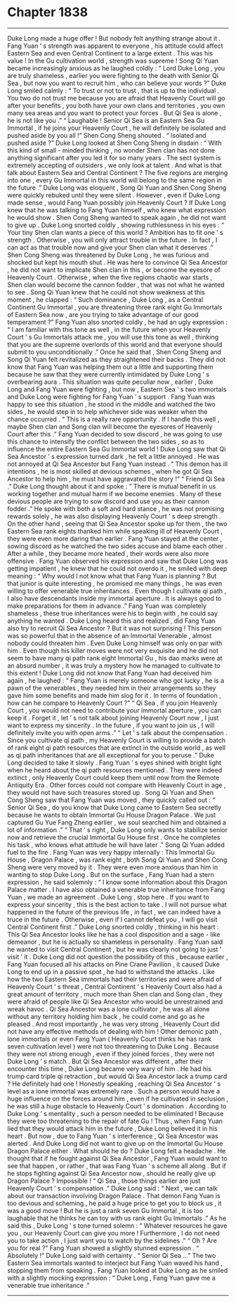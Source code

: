 
# Chapter 1838


---

Duke Long made a huge offer !
But nobody felt anything strange about it .
Fang Yuan ’ s strength was apparent to everyone , his attitude could affect Eastern Sea and even Central Continent to a large extent .
This was his value ! In the Gu cultivation world , strength was supreme !
Song Qi Yuan became increasingly anxious as he laughed coldly : “ Lord Duke Long , you are truly shameless , earlier you were fighting to the death with Senior Qi Sea , but now you want to recruit him , who can believe your words ?”
Duke Long smiled calmly : “ To trust or not to trust , that is up to the individual . You two do not trust me because you are afraid that Heavenly Court will go after your benefits , you both have your own clans and territories , you own many sea areas and you want to protect your forces . But Qi Sea is alone , he is not like you .”
“ Laughable ! Senior Qi Sea is an Eastern Sea Gu Immortal , if he joins your Heavenly Court , he will definitely be isolated and pushed aside by you all !” Shen Cong Sheng shouted .
“ Isolated and pushed aside ?” Duke Long looked at Shen Cong Sheng in disdain : “ With this kind of small - minded thinking , no wonder Shen clan has not done anything significant after you led it for so many years . The sect system is extremely accepting of outsiders , we only look at talent . And what is that talk about Eastern Sea and Central Continent ? The five regions are merging into one , every Gu Immortal in this world will belong to the same region in the future .”
Duke Long was eloquent , Song Qi Yuan and Shen Cong Sheng were quickly rebuked until they were silent .
However , even if Duke Long made sense , would Fang Yuan possibly join Heavenly Court ?
If Duke Long knew that he was talking to Fang Yuan himself , who knew what expression he would show .
Shen Cong Sheng wanted to speak again , he did not want to give up .
Duke Long snorted coldly , showing ruthlessness in his eyes : “ Your tiny Shen clan wants a piece of this world ? Ambition has to fit one ’ s strength . Otherwise , you will only attract trouble in the future . In fact , I can act as that trouble now and give your Shen clan what it deserves .”
Shen Cong Sheng was threatened by Duke Long , he was furious and shocked but kept his mouth shut . He was here to convince Qi Sea Ancestor , he did not want to implicate Shen clan in this , or become the eyesore of Heavenly Court . Otherwise , when the five regions chaotic war starts , Shen clan would become the cannon fodder , that was not what he wanted to see .
Song Qi Yuan knew that he could not show weakness at this moment , he clapped : “ Such dominance , Duke Long , as a Central Continent Gu Immortal , you are threatening three rank eight Gu Immortals of Eastern Sea now , are you trying to take advantage of our good temperament ?”
Fang Yuan also snorted coldly , he had an ugly expression : “ I am familiar with this tone as well , in the future when your Heavenly Court ’ s Gu Immortals attack me , you will use this tone as well , thinking that you are the supreme overlords of this world and that everyone should submit to you unconditionally .”
Once he said that , Shen Cong Sheng and Song Qi Yuan felt revitalized as they straightened their backs .
They did not know that Fang Yuan was helping them out a little and supporting them because he saw that they were currently intimidated by Duke Long ’ s overbearing aura .
This situation was quite peculiar now , earlier , Duke Long and Fang Yuan were fighting , but now , Eastern Sea ’ s two immortals and Duke Long were fighting for Fang Yuan ’ s support .
Fang Yuan was happy to see this situation , he stood in the middle and watched the two sides , he would step in to help whichever side was weaker when the chance occurred .
“ This is a really rare opportunity . If I handle this well , maybe Shen clan and Song clan will become the eyesores of Heavenly Court after this .”
Fang Yuan decided to sow discord , he was going to use this chance to intensify the conflict between the two sides , so as to influence the entire Eastern Sea Gu Immortal world !
Duke Long saw that Qi Sea Ancestor ’ s expression turned dark , he felt a little annoyed .
He was not annoyed at Qi Sea Ancestor but Fang Yuan instead .
“ This demon has ill intentions , he is most skilled at devious schemes , when he got Qi Sea Ancestor to help him , he must have aggravated the story !”
“ Friend Qi Sea .” Duke Long thought about it and spoke : ” There is mutual benefit in us working together and mutual harm if we become enemies . Many of these devious people are trying to sow discord and use you as their cannon fodder .”
He spoke with both a soft and hard stance , he was not promising rewards solely , he was also displaying Heavenly Court ’ s deep strength .
On the other hand , seeing that Qi Sea Ancestor spoke up for them , the two Eastern Sea rank eights thanked him while speaking ill of Heavenly Court , they were even more daring than earlier .
Fang Yuan stayed at the center , sowing discord as he watched the two sides accuse and blame each other .
After a while , they became more heated , their words were also more offensive .
Fang Yuan observed his expression and saw that Duke Long was getting impatient , he knew that he could not overdo it , he smiled with deep meaning : “ Why would I not know what that Fang Yuan is planning ? But that junior is quite interesting , he promised me many things , he was even willing to offer venerable true inheritances . Even though I cultivate qi path , I also have descendants inside my immortal aperture . It is always good to make preparations for them in advance .”
Fang Yuan was completely shameless , these true inheritances were his to begin with , he could say anything he wanted .
Duke Long heard this and realized , did Fang Yuan also try to recruit Qi Sea Ancestor ?
But it was not surprising ! This person was so powerful that in the absence of an Immortal Venerable , almost nobody could threaten him . Even Duke Long himself was only on par with him . Even though his killer moves were not very exquisite and he did not seem to have many qi path rank eight Immortal Gu , his dao marks were at an absurd number , it was truly a mystery how he managed to cultivate to this extent !
Duke Long did not know that Fang Yuan had deceived him again , he laughed : “ Fang Yuan is merely someone who got lucky , he is a pawn of the venerables , they needed him in their arrangements so they gave him some benefits and made him slog for it . In terms of foundation , how can he compare to Heavenly Court ?”
“ Qi Sea , if you join Heavenly Court , you would not need to contribute your immortal aperture , you can keep it . Forget it , let ’ s not talk about joining Heavenly Court now , I just want to express my sincerity . In the future , if you want to join us , I will definitely invite you with open arms .”
“ Let ’ s talk about the compensation . Since you cultivate qi path , my Heavenly Court is willing to provide a batch of rank eight qi path resources that are extinct in the outside world , as well as qi path inheritances that are all exceptional for you to peruse .”
Duke Long decided to take it slowly .
Fang Yuan ’ s eyes shined with bright light when he heard about the qi path resources mentioned .
They were indeed extinct , only Heavenly Court could keep them until now from the Remote Antiquity Era .
Other forces could not compare with Heavenly Court in age , they would not have such treasures stored up .
Song Qi Yuan and Shen Cong Sheng saw that Fang Yuan was moved , they quickly called out : “ Senior Qi Sea , do you know that Duke Long came to Eastern Sea secretly because he wants to obtain Immortal Gu House Dragon Palace . We just captured Gu Yue Fang Zheng earlier , we soul searched him and obtained a lot of information .”
“ That ’ s right , Duke Long only wants to stabilize senior now and retrieve the crucial Immortal Gu House first . Once he completes his task , who knows what attitude he will have later .” Song Qi Yuan added fuel to the fire .
Fang Yuan was very happy internally : This Immortal Gu House , Dragon Palace , was rank eight , both Song Qi Yuan and Shen Cong Sheng were very moved by it . They were even more anxious than him in wanting to stop Duke Long .
But on the surface , Fang Yuan had a stern expression , he said solemnly : “ I know some information about this Dragon Palace matter . I have also obtained a venerable true inheritance from Fang Yuan , we made an agreement . Duke Long , stop here . If you want to express your sincerity , this is the best action to take . I will not pursue what happened in the future of the previous life , in fact , we can indeed have a truce in the future . Otherwise , even if I cannot defeat you , I will go visit Central Continent first .”
Duke Long snorted coldly , thinking in his heart : This Qi Sea Ancestor looks like he has a cool disposition and a sage - like demeanor , but he is actually so shameless in personality .
Fang Yuan said he wanted to visit Central Continent , but he was clearly not going to just ‘ visit ’ it . Duke Long did not question the possibility of this , because earlier , Fang Yuan focused all his attacks on Pine Crane Pavilion , it caused Duke Long to end up in a passive spot , he had to withstand the attacks .
Like how the two Eastern Sea immortals had their territories and were afraid of Heavenly Court ’ s threat , Central Continent ’ s Heavenly Court also had a great amount of territory , much more than Shen clan and Song clan , they were afraid of people like Qi Sea Ancestor who would be unrestrained and wreak havoc .
Qi Sea Ancestor was a lone cultivator , he was all alone without any territory holding him back , he could come and go as he pleased . And most importantly , he was very strong , Heavenly Court did not have any effective methods of dealing with him !
Other demonic path , lone immortals or even Fang Yuan ( Heavenly Court thinks he has rank seven cultivation level ) were not too threatening to Duke Long . Because they were not strong enough , even if they joined forces , they were not Duke Long ’ s match .
But Qi Sea Ancestor was different , after their encounter this time , Duke Long became very wary of him .
He had his trump card triple qi retraction , but would Qi Sea Ancestor lack a trump card ?
He definitely had one !
Honestly speaking , reaching Qi Sea Ancestor ’ s level as a lone immortal was extremely rare . Such a person would have a huge influence on the forces around him , even if he cultivated in seclusion , he was still a huge obstacle to Heavenly Court ’ s domination .
According to Duke Long ’ s mentality , such a person needed to be eliminated ! Because they were too threatening to the repair of fate Gu !
Thus , when Fang Yuan lied that they would attack him in the future , Duke Long believed it in his heart .
But now , due to Fang Yuan ’ s interference , Qi Sea Ancestor was alerted .
And Duke Long did not want to give up on the Immortal Gu House Dragon Palace either .
What should he do ?
Duke Long felt a headache .
He thought that if he fought against Qi Sea Ancestor , Fang Yuan would want to see that happen , or rather , that was Fang Yuan ’ s scheme all along . But if he stops fighting against Qi Sea Ancestor now , should he really give up Dragon Palace ?
Impossible !
“ Qi Sea , those things earlier are just Heavenly Court ’ s compensation .” Duke Long said : “ Next , we can talk about our transaction involving Dragon Palace . That demon Fang Yuan is too devious and scheming , he paid a huge price to get you to block us , it was a good move ! But he is just a rank seven Gu Immortal , it is too laughable that he thinks he can toy with us rank eight Gu Immortals .”
As he said this , Duke Long ’ s tone turned solemn : “ Whatever resources he gave you , our Heavenly Court can give you more ! Furthermore , I do not need you to take action , I just want you to watch by the sidelines .”
“ Oh ? Are you for real ?” Fang Yuan showed a slightly stunned expression .
“ Absolutely !” Duke Long said with certainty .
“ Senior Qi Sea …” The two Eastern Sea immortals wanted to interject but Fang Yuan waved his hand , stopping them from speaking .
Fang Yuan looked at Duke Long as he smiled with a slightly mocking expression : “ Duke Long , Fang Yuan gave me a venerable true inheritance .”

---

